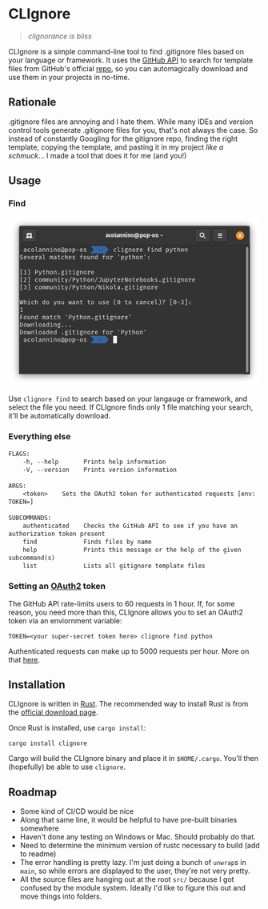 # CLIgnore
> *clignorance is bliss*

CLIgnore is a simple command-line tool to find .gitignore files based on your language or framework. It uses the [GitHub API](https://developer.github.com/v3/) to search for template files from GitHub's official [repo](https://github.com/github/gitignore), so you can automagically download and use them in your projects in no-time.

## Rationale
.gitignore files are annoying and I hate them. While many IDEs and version control tools generate .gitignore files for you, that's not always the case. So instead of constantly Googling for the gitignore repo, finding the right template, copying the template, and pasting it in my project *like a schmuck*... I made a tool that does it for me (and you!)

## Usage
### Find
![Usage Screenshot](screenshot.png)

Use `clignore find` to search based on your langauge or framework, and select the file you need. If CLIgnore finds only 1 file matching your search, it'll be automatically download.

### Everything else
```
FLAGS:
    -h, --help       Prints help information
    -V, --version    Prints version information

ARGS:
    <token>    Sets the OAuth2 token for authenticated requests [env: TOKEN=]

SUBCOMMANDS:
    authenticated    Checks the GitHub API to see if you have an authorization token present
    find             Finds files by name
    help             Prints this message or the help of the given subcommand(s)
    list             Lists all gitignore template files
```

### Setting an [OAuth2](https://developer.github.com/apps/building-oauth-apps/) token
The GitHub API rate-limits users to 60 requests in 1 hour. If, for some reason, you need more than this, CLIgnore allows you to set an OAuth2 token via an enviornment variable:
```
TOKEN=<your super-secret token here> clignore find python
```

Authenticated requests can make up to 5000 requests per hour. More on that [here](https://developer.github.com/v3/#rate-limiting).

## Installation
CLIgnore is written in [Rust](https://www.rust-lang.org/). The recommended way to install Rust is from the [official download page](https://www.rust-lang.org/tools/install).

Once Rust is installed, use `cargo install`:
```
cargo install clignore
```

Cargo will build the CLIgnore binary and place it in `$HOME/.cargo`. You'll then (hopefully) be able to use `clignore`.

## Roadmap
- Some kind of CI/CD would be nice
- Along that same line, it would be helpful to have pre-built binaries somewhere
- Haven't done any testing on Windows or Mac. Should probably do that.
- Need to determine the minimum version of rustc necessary to build (add to readme)
- The error handling is pretty lazy. I'm just doing a bunch of `unwrap`s in `main`, so while errors are displayed to the user, they're not very pretty. 
- All the source files are hanging out at the root `src/` because I got confused by the module system. Ideally I'd like to figure this out and move things into folders.
